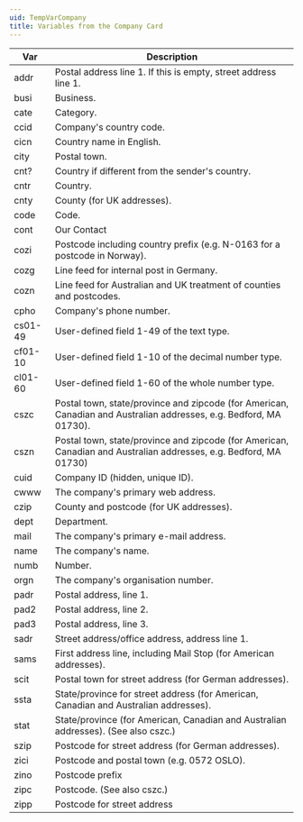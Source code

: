 ```yaml
---
uid: TempVarCompany
title: Variables from the Company Card
---
```





|Var|Description|
|---|-----------|
|addr|Postal address line 1. If this is empty, street address line 1.
|busi|Business.
|cate|Category.
|ccid|Company's country code.
|cicn|Country name in English.
|city|Postal town.
|cnt?|Country if different from the sender's country.
|cntr|Country.
|cnty|County (for UK addresses).
|code|Code.
|cont|Our Contact
|cozi|Postcode including country prefix (e.g. N-0163 for a postcode in Norway).
|cozg|Line feed for internal post in Germany.
|cozn|Line feed for Australian and UK treatment of counties and postcodes.
|cpho|Company's phone number.
|cs01-49|User-defined field 1-49 of the text type.
|cf01-10|User-defined field 1-10 of the decimal number type.
|cl01-60|User-defined field 1-60 of the whole number type.
|cszc|Postal town, state/province and zipcode (for American, Canadian and Australian addresses, e.g. Bedford, MA 01730).
|cszn|Postal town, state/province and zipcode (for American, Canadian and Australian addresses, e.g. Bedford, MA 01730)
|cuid|Company ID (hidden, unique ID).
|cwww|The company's primary web address.
|czip|County and postcode (for UK addresses).
|dept|Department.
|mail|The company's primary e-mail address.
|name|The company's name.
|numb|Number.
|orgn|The company's organisation number.
|padr|Postal address, line 1.
|pad2|Postal address, line 2.
|pad3|Postal address, line 3.
|sadr|Street address/office address, address line 1.
|sams|First address line, including Mail Stop (for American addresses).
|scit|Postal town for street address (for German addresses).
|ssta|State/province for street address (for American, Canadian and Australian addresses).
|stat|State/province (for American, Canadian and Australian addresses). (See also cszc.)
|szip|Postcode for street address (for German addresses).
|zici|Postcode and postal town (e.g. 0572 OSLO).
|zino|Postcode prefix
|zipc|Postcode. (See also cszc.)
|zipp|Postcode for street address


